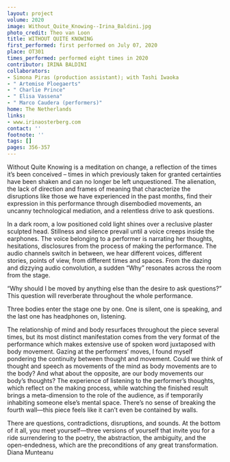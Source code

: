 ```yaml
---
layout: project
volume: 2020
image: Without_Quite_Knowing--Irina_Baldini.jpg
photo_credit: Theo van Loon
title: WITHOUT QUITE KNOWING
first_performed: first performed on July 07, 2020
place: OT301
times_performed: performed eight times in 2020
contributor: IRINA BALDINI
collaborators:
- Simona Piras (production assistant); with Tashi Iwaoka
- " Artemise Ploegaerts"
- " Charlie Prince"
- " Elisa Vassena"
- " Marco Caudera (performers)"
home: The Netherlands
links:
- www.irinaosterberg.com
contact: ''
footnote: ''
tags: []
pages: 356-357
---
```




Without Quite Knowing is a meditation on change, a reflection of the times it’s been conceived – times in which previously taken for granted certainties have been shaken and can no longer be left unquestioned. The alienation, the lack of direction and frames of meaning that characterize the disruptions like those we have experienced in the past months, find their expression in this performance through disembodied movements, an uncanny technological mediation, and a relentless drive to ask questions.

In a dark room, a low positioned cold light shines over a reclusive plaster sculpted head. Stillness and silence prevail until a voice creeps inside the earphones. The voice belonging to a performer is narrating her thoughts, hesitations, disclosures from the process of making the performance. The audio channels switch in between, we hear different voices, different stories, points of view, from different times and spaces. From the dazing and dizzying audio convolution, a sudden “Why” resonates across the room from the stage. 

“Why should I be moved by anything else than the desire to ask questions?” This question will reverberate throughout the whole performance. 

Three bodies enter the stage one by one. One is silent, one is speaking, and the last one has headphones on, listening.

The relationship of mind and body resurfaces throughout the piece several times, but its most distinct manifestation comes from the very format of the performance which makes extensive use of spoken word juxtaposed with body movement. Gazing at the performers’ moves, I found myself pondering the continuity between thought and movement. Could we think of thought and speech as movements of the mind as body movements are to the body? And what about the opposite, are our body movements our body’s thoughts?
The experience of listening to the performer’s thoughts, which reflect on the making process, while watching the finished result brings a meta-dimension to the role of the audience, as if temporarily inhabiting someone else’s mental space. There’s no sense of breaking the fourth wall—this piece feels like it can’t even be contained by walls.

There are questions, contradictions, disruptions, and sounds. At the bottom of it all, you meet yourself—three versions of yourself that invite you for a ride surrendering to the poetry, the abstraction, the ambiguity, and the open-endedness, which are the preconditions of any great transformation.  Diana Munteanu

